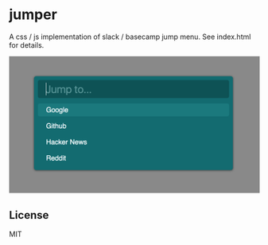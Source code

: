 # jumper

A css / js implementation of slack / basecamp jump menu. See index.html for details.

![](https://raw.githubusercontent.com/snellingio/jumper/master/screenshot_220.png)

## License
MIT
